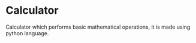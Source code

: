 # Calculator
Calculator which performs basic mathematical operations, it is made using  python language.
